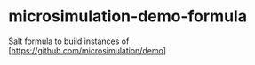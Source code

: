 # microsimulation-demo-formula

Salt formula to build instances of [https://github.com/microsimulation/demo]
